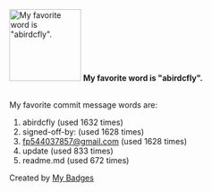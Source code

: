 <img src="https://github.com/my-badges/my-badges/blob/master/src/all-badges/favorite-word/favorite-word.png?raw=true" alt="My favorite word is &quot;abirdcfly&quot;." title="My favorite word is &quot;abirdcfly&quot;." width="128">
<strong>My favorite word is &quot;abirdcfly&quot;.</strong>
<br><br>

My favorite commit message words are:

1. abirdcfly (used 1632 times)
2. signed-off-by: (used 1628 times)
3. <fp544037857@gmail.com> (used 1628 times)
4. update (used 833 times)
5. readme.md (used 672 times)


Created by <a href="https://github.com/my-badges/my-badges">My Badges</a>